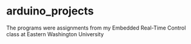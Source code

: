 # arduino_projects
The programs were assignments from my Embedded Real-Time Control class at Eastern Washington University
